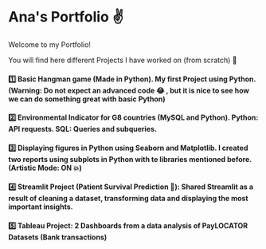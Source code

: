 # Ana's Portfolio :v:

Welcome to my Portfolio!

You will find here different Projects I have worked on (from scratch) :muscle:

#### :one:  Basic Hangman game (Made in Python). My first Project using Python.(Warning: Do not expect an advanced code :joy: , but it is nice to see how we can do something great with basic Python)

#### 2️⃣  Environmental Indicator for G8 countries (MySQL and Python). Python: API requests. SQL: Queries and subqueries.

#### 3️⃣ Displaying figures in Python using Seaborn and Matplotlib. I created two reports using subplots in Python with te libraries mentioned before.(Artistic Mode: ON :boom:)

#### 4️⃣ Streamlit Project (Patient Survival Prediction 🏥):  Shared Streamlit as a result of cleaning a dataset, transforming data and displaying the most important insights.

#### 5️⃣ Tableau Project: 2 Dashboards from a data analysis of PayLOCATOR Datasets (Bank transactions)
